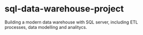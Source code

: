 # sql-data-warehouse-project
Building a modern data warehouse with SQL server, including ETL processes, data modelling and analitycs. 
